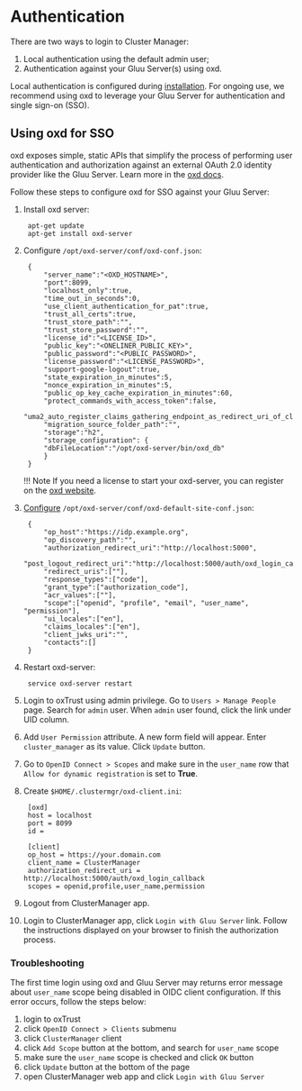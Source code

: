 # Authentication
There are two ways to login to Cluster Manager: 

1. Local authentication using the default admin user;    
1. Authentication against your Gluu Server(s) using oxd.    

Local authentication is configured during [installation](../installation/index.md#create-credentials). For ongoing use, we recommend using oxd to leverage your Gluu Server for authentication and single sign-on (SSO). 

## Using oxd for SSO

oxd exposes simple, static APIs that simplify the process of performing user authentication and authorization against an external OAuth 2.0 identity provider like the Gluu Server. Learn more in the [oxd docs](https://gluu.org/docs). 

Follow these steps to configure oxd for SSO against your Gluu Server:

1. Install oxd server:       
        
        apt-get update
        apt-get install oxd-server   
    
1. Configure `/opt/oxd-server/conf/oxd-conf.json`:                      
 
        {    
            "server_name":"<OXD_HOSTNAME>",    
            "port":8099,    
            "localhost_only":true,    
            "time_out_in_seconds":0,    
            "use_client_authentication_for_pat":true,    
            "trust_all_certs":true,    
            "trust_store_path":"",    
            "trust_store_password":"",    
            "license_id":"<LICENSE_ID>",    
            "public_key":"<ONELINER_PUBLIC_KEY>",        
            "public_password":"<PUBLIC_PASSWORD>",        
            "license_password":"<LICENSE_PASSWORD>",        
            "support-google-logout":true,    
            "state_expiration_in_minutes":5,    
            "nonce_expiration_in_minutes":5,    
            "public_op_key_cache_expiration_in_minutes":60,    
            "protect_commands_with_access_token":false,    
            "uma2_auto_register_claims_gathering_endpoint_as_redirect_uri_of_client":true,    
            "migration_source_folder_path":"",    
            "storage":"h2",    
            "storage_configuration": {    
            "dbFileLocation":"/opt/oxd-server/bin/oxd_db"    
            }    
        }       

    !!! Note
        If you need a license to start your oxd-server, you can register on the [oxd website](https://oxd.gluu.org). 
    
1. [Configure](https://gluu.org/docs/oxd/configuration/#oxd-default-site-configjson-field-descriptions) `/opt/oxd-server/conf/oxd-default-site-conf.json`:        
    
        {    
            "op_host":"https://idp.example.org",    
            "op_discovery_path":"",    
            "authorization_redirect_uri":"http://localhost:5000",    
            "post_logout_redirect_uri":"http://localhost:5000/auth/oxd_login_callback",    
            "redirect_uris":[""],    
            "response_types":["code"],    
            "grant_type":["authorization_code"],    
            "acr_values":[""],    
            "scope":["openid", "profile", "email", "user_name", "permission"],    
            "ui_locales":["en"],    
            "claims_locales":["en"],    
            "client_jwks_uri":"",    
            "contacts":[]    
        }       


1. Restart oxd-server:    
   
        service oxd-server restart    
    

1. Login to oxTrust using admin privilege. Go to `Users > Manage People` page. Search for `admin` user. When `admin` user found, click the link under UID column.

1. Add `User Permission` attribute. A new form field will appear. Enter `cluster_manager` as its value. Click `Update` button.

1. Go to `OpenID Connect > Scopes` and make sure in the `user_name` row that `Allow for dynamic registration` is set to **True**.

1. Create `$HOME/.clustermgr/oxd-client.ini`:        
           
        [oxd]    
        host = localhost    
        port = 8099    
        id =     
    
        [client]    
        op_host = https://your.domain.com    
        client_name = ClusterManager    
        authorization_redirect_uri = http://localhost:5000/auth/oxd_login_callback    
        scopes = openid,profile,user_name,permission        
        
1. Logout from ClusterManager app.

1. Login to ClusterManager app, click `Login with Gluu Server` link. Follow the instructions displayed on your browser to finish the authorization process.

### Troubleshooting

The first time login using oxd and Gluu Server may returns error message about `user_name` scope being disabled 
in OIDC client configuration. If this error occurs, follow the steps below:
    
1. login to oxTrust    
1. click `OpenID Connect > Clients` submenu        
1. click `ClusterManager` client    
1. click `Add Scope` button at the bottom, and search for `user_name` scope        
1. make sure the `user_name` scope is checked and click `OK` button    
1. click `Update` button at the bottom of the page    
1. open ClusterManager web app and click `Login with Gluu Server`    
    
